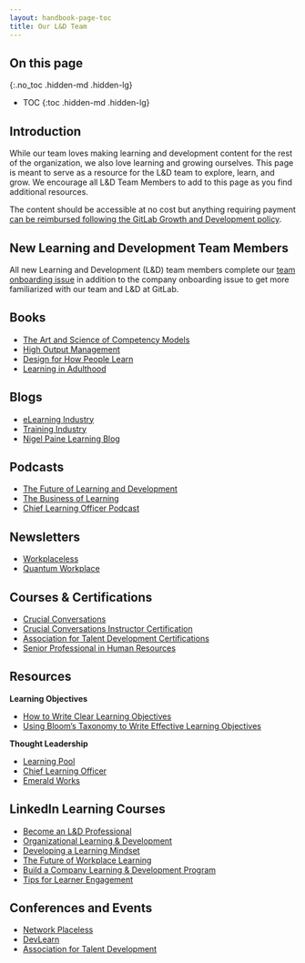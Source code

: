 ```yaml
---
layout: handbook-page-toc
title: Our L&D Team
---
```


## On this page
{:.no_toc .hidden-md .hidden-lg}

- TOC
{:toc .hidden-md .hidden-lg}

## Introduction 

While our team loves making learning and development content for the rest of the organization, we also love learning and growing ourselves. This page is meant to serve as a resource for the L&D team to explore, learn, and grow. We encourage all L&D Team Members to add to this page as you find additional resources.   

The content should be accessible at no cost but anything requiring payment [can be reimbursed following the GitLab Growth and Development policy](/handbook/total-rewards/benefits/general-and-entity-benefits/growth-and-development/).

## New Learning and Development Team Members 

All new Learning and Development (L&D) team members complete our [team onboarding issue](https://gitlab.com/gitlab-com/people-group/learning-development/general/-/blob/master/.gitlab/issue_templates/new-learning-and-development-team-member.md) in addition to the company onboarding issue to get more familiarized with our team and L&D at GitLab.  

## Books 

- [The Art and Science of Competency Models](https://www.amazon.com/Art-Science-Competency-Models-Organizations/dp/0787946028)
- [High Output Management](https://www.amazon.com/High-Output-Management-Andrew-Grove/dp/0679762884/ref=sr_1_3?dchild=1&keywords=high+performance+management&qid=1613747463&s=books&sr=1-3)
- [Design for How People Learn](https://www.amazon.com/Design-People-Learn-Voices-Matter/dp/0134211286/ref=sr_1_7?dchild=1&keywords=Adult+Learning&qid=1613753198&sr=8-7)
- [Learning in Adulthood](https://www.amazon.com/Learning-Adulthood-Comprehensive-Guide-Fourth/dp/1119490480/ref=sr_1_2_sspa?dchild=1&keywords=Adult+Learning&qid=1613753198&sr=8-2-spons&psc=1&spLa=ZW5jcnlwdGVkUXVhbGlmaWVyPUExWjJEUDVTVElFV1lFJmVuY3J5cHRlZElkPUEwODUxOTAzMUFISkxPQUFXNkVZMyZlbmNyeXB0ZWRBZElkPUEwNjEyMzIwU1hTVFdGT0ZLN0hMJndpZGdldE5hbWU9c3BfYXRmJmFjdGlvbj1jbGlja1JlZGlyZWN0JmRvTm90TG9nQ2xpY2s9dHJ1ZQ==)

## Blogs 

- [eLearning Industry](https://elearningindustry.com/)
- [Training Industry](https://trainingindustry.com/blog)
- [Nigel Paine Learning Blog](https://www.nigelpaine.com/blog/)

## Podcasts 

- [The Future of Learning and Development](https://podcasts.apple.com/us/podcast/the-future-of-learning-and-development-podcast/id1505100929)
- [The Business of Learning](https://podcasts.apple.com/us/podcast/the-business-of-learning/id1372123987?mt=2)
- [Chief Learning Officer Podcast](https://chieflearningofficer.libsyn.com/)

## Newsletters 

- [Workplaceless](https://www.workplaceless.com/)
- [Quantum Workplace](https://www.quantumworkplace.com/future-of-work-subscribe)

## Courses & Certifications

- [Crucial Conversations](https://www.vitalsmarts.com/crucial-conversations-training/)
- [Crucial Conversations Instructor Certification](https://www.vitalsmarts.com/crucial-conversations-training/)
- [Association for Talent Development Certifications](https://www.td.org/education-courses/certificate-programs)
- [Senior Professional in Human Resources](https://www.hrci.org/our-programs/our-certifications/sphr)

## Resources 

**Learning Objectives**
- [How to Write Clear Learning Objectives](http://www.bu.edu/cme/forms/RSS_forms/tips_for_writing_objectives.pdf)
- [Using Bloom’s Taxonomy to Write Effective Learning Objectives](https://tips.uark.edu/using-blooms-taxonomy/)

**Thought Leadership**
- [Learning Pool](https://learningpool.com/)
- [Chief Learning Officer](https://www.chieflearningofficer.com/)
- [Emerald Works](https://emeraldworks.com/)

## LinkedIn Learning Courses
- [Become an L&D Professional](https://www.linkedin.com/learning/paths/become-an-l-d-professional-4?)
- [Organizational Learning & Development](https://www.linkedin.com/learning/organizational-learning-and-development/make-your-l-d-a-true-business-partner?)
- [Developing a Learning Mindset](https://www.linkedin.com/learning/developing-a-learning-mindset/welcome?)
- [The Future of Workplace Learning](https://www.linkedin.com/learning/the-future-of-workplace-learning/why-workplace-learning-matters?)
- [Build a Company Learning & Development Program](https://www.linkedin.com/learning/paths/build-a-company-learning-and-development-program)
- [Tips for Learner Engagement](https://www.linkedin.com/learning/tips-for-learner-engagement/)

## Conferences and Events 

- [Network Placeless](https://www.workplaceless.com/networkplaceless)
- [DevLearn](https://devlearn.com/)
- [Association for Talent Development](https://www.td.org/events)
